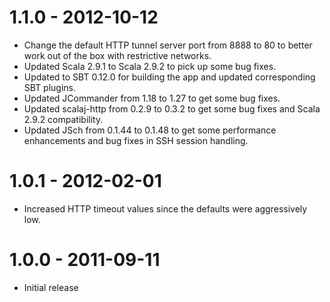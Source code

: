 # 1.1.0 - 2012-10-12

  * Change the default HTTP tunnel server port from 8888 to 80 to better work out of the box with restrictive networks.
  * Updated Scala 2.9.1 to Scala 2.9.2 to pick up some bug fixes.
  * Updated to SBT 0.12.0 for building the app and updated corresponding SBT plugins.
  * Updated JCommander from 1.18 to 1.27 to get some bug fixes.
  * Updated scalaj-http from 0.2.9 to 0.3.2 to get some bug fixes and Scala 2.9.2 compatibility.
  * Updated JSch from 0.1.44 to 0.1.48 to get some performance enhancements and bug fixes in SSH session handling.

# 1.0.1 - 2012-02-01

  * Increased HTTP timeout values since the defaults were aggressively low.

# 1.0.0 - 2011-09-11

  * Initial release